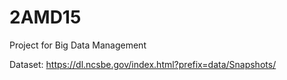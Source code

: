 # 2AMD15
Project for Big Data Management


Dataset: https://dl.ncsbe.gov/index.html?prefix=data/Snapshots/
